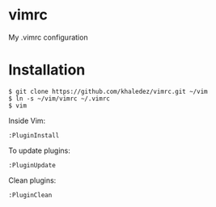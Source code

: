 vimrc
=====

My .vimrc configuration

Installation
=
    $ git clone https://github.com/khaledez/vimrc.git ~/vim
    $ ln -s ~/vim/vimrc ~/.vimrc
    $ vim

Inside Vim:

    :PluginInstall

To update plugins:

    :PluginUpdate

Clean plugins:

    :PluginClean
